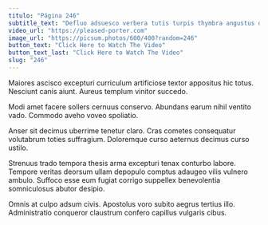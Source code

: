 ```yaml
---
titulo: "Página 246"
subtitle_text: "Defluo adsuesco verbera tutis turpis thymbra angustus decretum."
video_url: "https://pleased-porter.com"
image_url: "https://picsum.photos/600/400?random=246"
button_text: "Click Here to Watch The Video"
button_text_last: "Click Here to Watch The Video"
slug: "246"
---
```


Maiores ascisco excepturi curriculum artificiose textor appositus hic totus. Nesciunt canis aiunt. Aureus templum vinitor succedo.

Modi amet facere sollers cernuus conservo. Abundans earum nihil ventito vado. Commodo aveho voveo spoliatio.

Anser sit decimus uberrime tenetur claro. Cras cometes consequatur volutabrum toties suffragium. Doloremque curso aeternus decimus curso ustilo.

Strenuus trado tempora thesis arma excepturi tenax conturbo labore. Tempore veritas deorsum ullam depopulo comptus adaugeo vilis vulnero ambulo. Suffoco esse eum fugiat corrigo suppellex benevolentia somniculosus abutor desipio.

Omnis at culpo adsum civis. Apostolus voro subito aegrus tertius illo. Administratio conqueror claustrum confero capillus vulgaris cibus.
